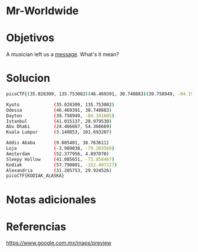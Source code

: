 # Mr-Worldwide
# Objetivos
A musician left us a [message](https://jupiter.challenges.picoctf.org/static/d5570d48262dbba2a31f2a940409ad9d/message.txt). What's it mean?
# Solucion
```bash
picoCTF{(35.028309, 135.753082)(46.469391, 30.740883)(39.758949, -84.191605)(41.015137, 28.979530)(24.466667, 54.366669)(3.140853, 101.693207)_(9.005401, 38.763611)(-3.989038, -79.203560)(52.377956, 4.897070)(41.085651, -73.858467)(57.790001, -152.407227)(31.205753, 29.924526)} 

Kyoto             (35.028309, 135.753082)
Odessa            (46.469391, 30.740883)
Dayton            (39.758949, -84.191605)
Istanbul          (41.015137, 28.979530)
Abu Dhabi         (24.466667, 54.366669)
Kuala Lumpur      (3.140853, 101.693207)

Addis Ababa       (9.005401, 38.763611)
Loja              (-3.989038, -79.203560)
Amsterdam         (52.377956, 4.897070)
Sleepy Hollow     (41.085651, -73.858467)
Kodiak            (57.790001, -152.407227)
Alexandria        (31.205753, 29.924526)
picoCTF{KODIAK_ALASKA}
```

# Notas adicionales

# Referencias
https://www.google.com.mx/maps/preview
